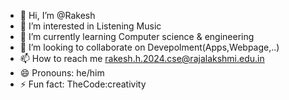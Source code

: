 - 👋 Hi, I’m @Rakesh
- 👀 I’m interested in Listening Music
- 🌱 I’m currently learning Computer science & engineering
- 💞️ I’m looking to collaborate on Devepolment(Apps,Webpage,..)
- 📫 How to reach me rakesh.h.2024.cse@rajalakshmi.edu.in
- 😄 Pronouns: he/him
- ⚡ Fun fact: TheCode:creativity 

<!---
Rakesh-IND/Rakesh-IND is a ✨ special ✨ repository because its `README.md` (this file) appears on your GitHub profile.
You can click the Preview link to take a look at your changes.
--->

